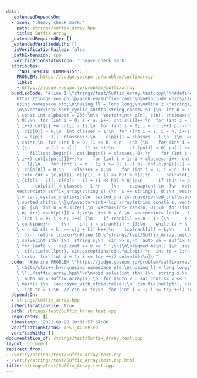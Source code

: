 ```yaml
---
data:
  _extendedDependsOn:
  - icon: ':heavy_check_mark:'
    path: strings/suffix_array.hpp
    title: Suffix Array
  _extendedRequiredBy: []
  _extendedVerifiedWith: []
  _isVerificationFailed: false
  _pathExtension: cpp
  _verificationStatusIcon: ':heavy_check_mark:'
  attributes:
    '*NOT_SPECIAL_COMMENTS*': ''
    PROBLEM: https://judge.yosupo.jp/problem/suffixarray
    links:
    - https://judge.yosupo.jp/problem/suffixarray
  bundledCode: "#line 1 \"strings/test/Suffix_Array.test.cpp\"\n#define PROBLEM \"\
    https://judge.yosupo.jp/problem/suffixarray\"\n\n#include <bits/stdc++.h>\n\n\
    using namespace std;\n\nusing ll = long long;\n\n#line 2 \"strings/suffix_array.hpp\"\
    \n\nvector<int> sort_cyclic_shifts(string const& s) {\n  int n = s.size();\n \
    \ const int alphabet = 256;\n\n  vector<int> p(n), c(n), cnt(max(alphabet, n),\
    \ 0);\n  for (int i = 0; i < n; i++) cnt[s[i]]++;\n  for (int i = 1; i < alphabet;\
    \ i++) cnt[i] += cnt[i - 1];\n  for (int i = 0; i < n; i++) p[--cnt[s[i]]] = i;\n\
    \  c[p[0]] = 0;\n  int classes = 1;\n  for (int i = 1; i < n; i++) {\n    if (s[p[i]]\
    \ != s[p[i - 1]]) classes++;\n    c[p[i]] = classes - 1;\n  }\n  vector<int> pn(n),\
    \ cn(n);\n  for (int h = 0; (1 << h) < n; ++h) {\n    for (int i = 0; i < n; i++)\
    \ {\n      pn[i] = p[i] - (1 << h);\n      if (pn[i] < 0) pn[i] += n;\n    }\n\
    \    fill(cnt.begin(), cnt.begin() + classes, 0);\n    for (int i = 0; i < n;\
    \ i++) cnt[c[pn[i]]]++;\n    for (int i = 1; i < classes; i++) cnt[i] += cnt[i\
    \ - 1];\n    for (int i = n - 1; i >= 0; i--) p[--cnt[c[pn[i]]]] = pn[i];\n  \
    \  cn[p[0]] = 0;\n    classes = 1;\n    for (int i = 1; i < n; i++) {\n      pair<int,\
    \ int> cur = {c[p[i]], c[(p[i] + (1 << h)) % n]};\n      pair<int, int> prev =\
    \ {c[p[i - 1]], c[(p[i - 1] + (1 << h)) % n]};\n      if (cur != prev) ++classes;\n\
    \      cn[p[i]] = classes - 1;\n    }\n    c.swap(cn);\n  }\n  return p;\n}\n\n\
    vector<int> suffix_array(string s) {\n  s += string(1, 0);\n  vector<int> sorted_shifts\
    \ = sort_cyclic_shifts(s);\n  sorted_shifts.erase(sorted_shifts.begin());\n  return\
    \ sorted_shifts;\n}\n\nvector<int> lcp_array(string const& s, vector<int> const&\
    \ p) {\n  int n = s.size();\n  vector<int> rank(n, 0);\n  for (int i = 0; i <\
    \ n; i++) rank[p[i]] = i;\n\n  int k = 0;\n  vector<int> lcp(n - 1, 0);\n  for\
    \ (int i = 0; i < n; i++) {\n    if (rank[i] == n - 1) {\n      k = 0;\n     \
    \ continue;\n    }\n    int j = p[rank[i] + 1];\n    while (i + k < n && j + k\
    \ < n && s[i + k] == s[j + k]) k++;\n    lcp[rank[i]] = k;\n    if (k) k--;\n\
    \  }\n  return lcp;\n}\n#line 10 \"strings/test/Suffix_Array.test.cpp\"\n\nvoid\
    \ solve(int ith) {\n  string s;\n  cin >> s;\n  auto sa = suffix_array(s);\n \
    \ for (auto v : sa) cout << v << ' ';\n}\n\nsigned main() {\n  ios::sync_with_stdio(false);\n\
    \  cin.tie(nullptr), cin.exceptions(cin.failbit);\n  int tc = 1;\n  // cin >>\
    \ tc;\n  for (int i = 1; i <= tc; ++i) solve(i);\n}\n"
  code: "#define PROBLEM \"https://judge.yosupo.jp/problem/suffixarray\"\n\n#include\
    \ <bits/stdc++.h>\n\nusing namespace std;\n\nusing ll = long long;\n\n#include\
    \ \"../suffix_array.hpp\"\n\nvoid solve(int ith) {\n  string s;\n  cin >> s;\n\
    \  auto sa = suffix_array(s);\n  for (auto v : sa) cout << v << ' ';\n}\n\nsigned\
    \ main() {\n  ios::sync_with_stdio(false);\n  cin.tie(nullptr), cin.exceptions(cin.failbit);\n\
    \  int tc = 1;\n  // cin >> tc;\n  for (int i = 1; i <= tc; ++i) solve(i);\n}"
  dependsOn:
  - strings/suffix_array.hpp
  isVerificationFile: true
  path: strings/test/Suffix_Array.test.cpp
  requiredBy: []
  timestamp: '2022-09-28 10:01:57+07:00'
  verificationStatus: TEST_ACCEPTED
  verifiedWith: []
documentation_of: strings/test/Suffix_Array.test.cpp
layout: document
redirect_from:
- /verify/strings/test/Suffix_Array.test.cpp
- /verify/strings/test/Suffix_Array.test.cpp.html
title: strings/test/Suffix_Array.test.cpp
---
```

